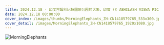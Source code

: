 ```yaml
---
title: 2024.12.18 - 印度吉姆科比特国家公园的大象，印度 (© ABHILASH VISWA PICASSO/Shutterstock)
date: 2024.12.18 00:00:00
cover_index: /images/thumbs/MorningElephants_ZH-CN1418579765_533x300.jpg
cover_detail: /images/MorningElephants_ZH-CN1418579765_1920x1080.jpg
---
```


![MorningElephants](/images/MorningElephants_ZH-CN1418579765_1920x1080.jpg)
